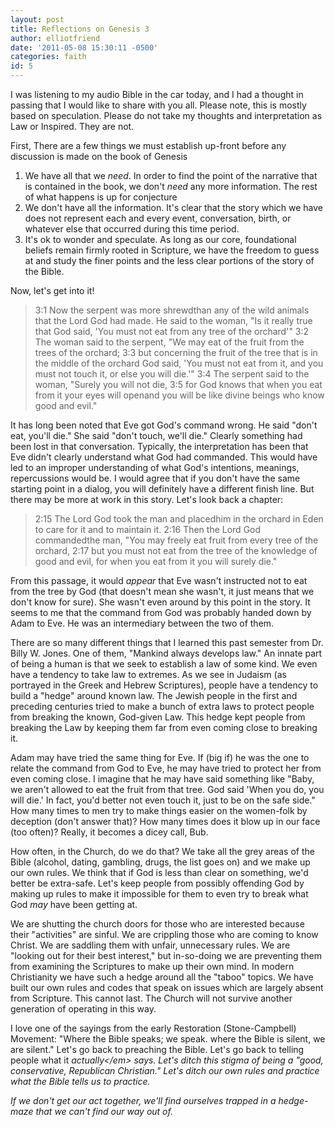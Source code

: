 ```yaml
---
layout: post
title: Reflections on Genesis 3
author: elliotfriend
date: '2011-05-08 15:30:11 -0500'
categories: faith
id: 5
---
```

I was listening to my audio Bible in the car today, and I had a thought
in passing that I would like to share with you all. Please note, this is
mostly based on speculation. Please do not take my thoughts and
interpretation as Law or Inspired. They are not.

First, There are a few things we must establish up-front before any
discussion is made on the book of Genesis

1. We have all that we _need_. In order to find the point of the narrative
that is contained in the book, we don't _need_ any more information. The
rest of what happens is up for conjecture
1. We don't have all the information. It's clear that the story which we
have does not represent each and every event, conversation, birth, or
whatever else that occurred during this time period.
1. It's ok to wonder and speculate. As long as our core, foundational
beliefs remain firmly rooted in Scripture, we have the freedom to guess
at and study the finer points and the less clear portions of the story
of the Bible.

Now, let's get into it!

>3:1 Now the serpent was more shrewdthan any of the wild animals that the
>Lord God had made. He said to the woman, "Is it really true that God
>said, 'You must not eat from any tree of the orchard'" 3:2 The woman
>said to the serpent, "We may eat of the fruit from the trees of the
>orchard; 3:3 but concerning the fruit of the tree that is in the middle
>of the orchard God said, 'You must not eat from it, and you must not
>touch it, or else you will die.'" 3:4 The serpent said to the woman,
>"Surely you will not die, 3:5 for God knows that when you eat from it
>your eyes will openand you will be like divine beings who know good and
>evil."

It has long been noted that Eve got God's command wrong. He said "don't
eat, you'll die." She said "don't touch, we'll die." Clearly something
had been lost in that conversation. Typically, the interpretation has
been that Eve didn't clearly understand what God had commanded. This
would have led to an improper understanding of what God's intentions,
meanings, repercussions would be. I would agree that if you don't have
the same starting point in a dialog, you will definitely have a different
finish line. But there may be more at work in this story. Let's look back
a chapter:

>2:15 The Lord God took the man and placedhim in the orchard in Eden to
>care for it and to maintain it. 2:16 Then the Lord God commandedthe man,
>"You may freely eat fruit from every tree of the orchard, 2:17 but you
>must not eat from the tree of the knowledge of good and evil, for when
>you eat from it you will surely die."

From this passage, it would _appear_ that Eve wasn't instructed not to
eat from the tree by God (that doesn't mean she wasn't, it just means
that we don't know for sure). She wasn't even around by this point in the
story. It seems to me that the command from God was probably handed down
by Adam to Eve. He was an intermediary between the two of them.

There are so many different things that I learned this past semester from
Dr. Billy W. Jones. One of them, "Mankind always develops law." An innate
part of being a human is that we seek to establish a law of some kind. We
even have a tendency to take law to extremes. As we see in Judaism (as
portrayed in the Greek and Hebrew Scriptures), people have a tendency to
build a "hedge" around known law. The Jewish people in the first and
preceding centuries tried to make a bunch of extra laws to protect people
from breaking the known, God-given Law. This hedge kept people from
breaking the Law by keeping them far from even coming close to breaking
it.

Adam may have tried the same thing for Eve. If (big if) he was the one to
relate the command from God to Eve, he may have tried to protect her from
even coming close. I imagine that he may have said something like "Baby,
we aren't allowed to eat the fruit from that tree. God said 'When you do,
you will die.' In fact, you'd better not even touch it, just to be on the
safe side." How many times to men try to make things easier on the
women-folk by deception (don't answer that)? How many times does it blow
up in our face (too often)? Really, it becomes a dicey call, Bub.

How often, in the Church, do we do that? We take all the grey areas of
the Bible (alcohol, dating, gambling, drugs, the list goes on) and we
make up our own rules. We think that if God is less than clear on something,
we'd better be extra-safe. Let's keep people from possibly offending God
by making up rules to make it impossible for them to even try to break
what God _may_ have been getting at.

We are shutting the church doors for those who are interested because
their "activities" are sinful. We are crippling those who are coming to
know Christ. We are saddling them with unfair, unnecessary rules. We are
"looking out for their best interest," but in-so-doing we are preventing
them from examining the Scriptures to make up their own mind. In modern
Christianity we have such a hedge around all the "taboo" topics. We have
built our own rules and codes that speak on issues which are largely
absent from Scripture. This cannot last. The Church will not survive
another generation of operating in this way.

I love one of the sayings from the early Restoration (Stone-Campbell)
Movement: "Where the Bible speaks; we speak. where the Bible is silent,
we are silent." Let's go back to preaching the Bible. Let's go back to
telling people what it <em>actually<&#47;em> says. Let's ditch this stigma
of being a "good, conservative, Republican Christian." Let's ditch our
own rules and practice what the Bible tells us to practice.

If we don't get our act together, we'll find ourselves trapped in a
hedge-maze that we can't find our way out of.
